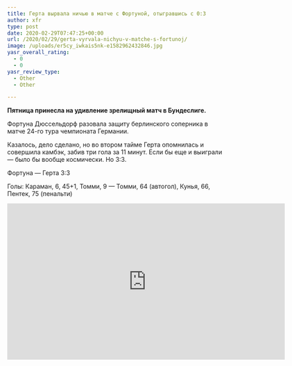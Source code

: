 ```yaml
---
title: Герта вырвала ничью в матче с Фортуной, отыгравшись с 0:3
author: xfr
type: post
date: 2020-02-29T07:47:25+00:00
url: /2020/02/29/gerta-vyrvala-nichyu-v-matche-s-fortunoj/
image: /uploads/er5cy_iwkais5nk-e1582962432846.jpg
yasr_overall_rating:
  - 0
  - 0
yasr_review_type:
  - Other
  - Other

---
```

**Пятница принесла на удивление зрелищный матч в Бундеслиге.**

Фортуна Дюссельдорф разовала защиту берлинского соперника в матче 24-го тура чемпионата Германии.

Казалось, дело сделано, но во втором тайме Герта опомнилась и совершила камбэк, забив три гола за 11 минут. Если бы еще и выиграли &#8212; было бы вообще космически. Но 3:3.

Фортуна &#8212; Герта 3:3
  
Голы: Караман, 6, 45+1, Томми, 9 &#8212; Томми, 64 (автогол), Кунья, 66, Пентек, 75 (пенальти)

<iframe title="Düsseldorf vs Hertha Berlin 3‐3 All Goals & Highlights 28.2.2020" width="640" height="360" src="https://www.youtube.com/embed/Fi581bC92t0?feature=oembed" frameborder="0" allow="accelerometer; autoplay; encrypted-media; gyroscope; picture-in-picture" allowfullscreen></iframe>